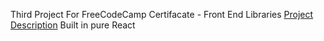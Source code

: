 Third Project For FreeCodeCamp Certifacate - Front End Libraries
[Project Description](https://www.freecodecamp.org/learn/front-end-libraries/front-end-libraries-projects/build-a-drum-machine)
Built in pure React
